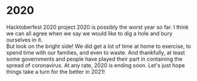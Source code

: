 # 2020
Hacktoberfest 2020 project 
2020 is possibly the worst year so far.
I think we can all agree when we say we would like to dig a hole and bury ourselves in it.  
But look on the bright side! 
We did get a lot of time at home to exercise, to spend time with our families, and even to waste. 
And thankfully, at least some governments and people have played their part in containing the spread of coronavirus. 
At any rate, 2020 is ending soon. Let's just hope things take a turn for the better in 2021! 
